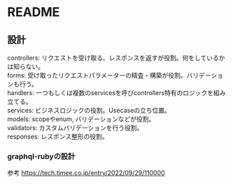 # README
## 設計


controllers: リクエストを受け取る、レスポンスを返すが役割。何をしているかは知らない。  
forms: 受け取ったリクエストパラメーターの精査・構築が役割。バリデーションも行う。    
handlers: 一つもしくは複数のservicesを呼びcontrollers特有のロジックを組み立てる。  
services: ビジネスロジックの役割。Usecaseの立ち位置。  
models: scopeやenum, バリデーションなどが役割。  
validators: カスタムバリデーションを行う役割。  
responses: レスポンス整形の役割。  

### graphql-rubyの設計
参考
https://tech.timee.co.jp/entry/2022/09/29/110000
